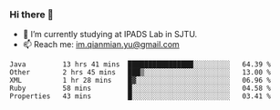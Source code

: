### Hi there 👋

- 🔭 I’m currently studying at IPADS Lab in SJTU.
- 📫 Reach me: im.qianmian.yu@gmail.com

<!--START_SECTION:waka-->
```text
Java         13 hrs 41 mins  ████████████████░░░░░░░░░   64.39 % 
Other        2 hrs 45 mins   ███▒░░░░░░░░░░░░░░░░░░░░░   13.00 % 
XML          1 hr 28 mins    █▓░░░░░░░░░░░░░░░░░░░░░░░   06.96 % 
Ruby         58 mins         █░░░░░░░░░░░░░░░░░░░░░░░░   04.58 % 
Properties   43 mins         █░░░░░░░░░░░░░░░░░░░░░░░░   03.41 % 
```
<!--END_SECTION:waka-->

<!--
**yqmmm/yqmmm** is a ✨ _special_ ✨ repository because its `README.md` (this file) appears on your GitHub profile.

Here are some ideas to get you started:

- 🔭 I’m currently working on ...
- 🌱 I’m currently learning ...
- 👯 I’m looking to collaborate on ...
- 🤔 I’m looking for help with ...
- 💬 Ask me about ...
- 📫 How to reach me: ...
- 😄 Pronouns: ...
- ⚡ Fun fact: ...
-->
